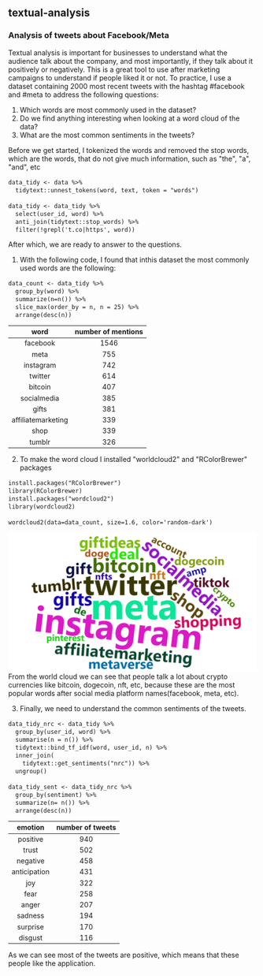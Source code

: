 ## textual-analysis
### Analysis of tweets about Facebook/Meta

Textual analysis is important for businesses to understand what the audience talk about the company, and most importantly, if they talk about it positively or negatively. This is a great tool to use after marketing campaigns to understand if people liked it or not. To practice, I use a dataset containing 2000 most recent tweets with the hashtag #facebook and #meta to address the following questions:
1. Which words are most commonly used in the dataset?
2. Do we find anything interesting when looking at a word cloud of the data?
3. What are the most common sentiments in the tweets?

Before we get started, I tokenized the words and removed the stop words, which are the words, that do not give much information, such as "the", "a", "and", etc

```
data_tidy <- data %>%
  tidytext::unnest_tokens(word, text, token = "words") 

data_tidy <- data_tidy %>%
  select(user_id, word) %>%
  anti_join(tidytext::stop_words) %>%
  filter(!grepl('t.co|https', word))
```
After which, we are ready to answer to the questions.
1. With the following code, I found that inthis dataset the most commonly used words are the following:
```
data_count <- data_tidy %>%
  group_by(word) %>%
  summarize(n=n()) %>%
  slice_max(order_by = n, n = 25) %>%
  arrange(desc(n))
  ```

| word | number of mentions | 
| :---:         |     :---:      |         
| facebook   | 1546     | 
| meta     | 755       | 
| instagram   | 742     | 
| twitter     | 614       |
| bitcoin   | 407     | 
| socialmedia     | 385       | 
| gifts   | 381     | 
| affiliatemarketing     | 339       | 
| shop   | 339     | 
| tumblr     | 326       | 

 2. To make the word cloud I installed "worldcloud2" and "RColorBrewer" packages
```
install.packages("RColorBrewer")
library(RColorBrewer)
install.packages("wordcloud2")
library(wordcloud2)

wordcloud2(data=data_count, size=1.6, color='random-dark')
```
![](worldcloud.png)
From the world cloud we can see that people talk a lot about crypto currencies like bitcoin, dogecoin, nft, etc, because these are the most popular words after social media platform names(facebook, meta, etc).


3. Finally, we need to understand the common sentiments of the tweets.

```
data_tidy_nrc <- data_tidy %>%
  group_by(user_id, word) %>%
  summarise(n = n()) %>%
  tidytext::bind_tf_idf(word, user_id, n) %>%
  inner_join(
    tidytext::get_sentiments("nrc")) %>%
  ungroup()

data_tidy_sent <- data_tidy_nrc %>%
  group_by(sentiment) %>%
  summarize(n= n()) %>%
  arrange(desc(n))
```
| emotion | number of tweets | 
| :---:         |     :---:      |         
| positive   | 940     | 
| trust     | 502       | 
| negative   | 458     | 
| anticipation     | 431       |
| joy   | 322     | 
| fear     | 258       | 
| anger   | 207     | 
| sadness     | 194       | 
| surprise   | 170     | 
| disgust     | 116       | 

As we can see most of the tweets are positive, which means that these people like the application. 


